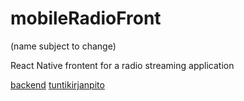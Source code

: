 # mobileRadioFront
(name subject to change)

React Native frontent for a radio streaming application

[backend](https://github.com/pesukone/mobileRadioBack)
[tuntikirjanpito](./docs/tuntikirjanpito.md)
